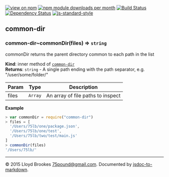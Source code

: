 [![view on npm](http://img.shields.io/npm/v/common-dir.svg)](https://www.npmjs.org/package/common-dir)
[![npm module downloads per month](http://img.shields.io/npm/dm/common-dir.svg)](https://www.npmjs.org/package/common-dir)
[![Build Status](https://travis-ci.org/75lb/common-dir.svg?branch=master)](https://travis-ci.org/75lb/common-dir)
[![Dependency Status](https://david-dm.org/75lb/common-dir.svg)](https://david-dm.org/75lb/common-dir)
[![js-standard-style](https://img.shields.io/badge/code%20style-standard-brightgreen.svg)](https://github.com/feross/standard)

<a name="module_common-dir"></a>
## common-dir
<a name="module_common-dir..commonDir"></a>
### common-dir~commonDir(files) ⇒ <code>string</code>
commonDir returns the parent directory common to each path in the list

**Kind**: inner method of <code>[common-dir](#module_common-dir)</code>  
**Returns**: <code>string</code> - A single path ending with the path separator, e.g. "/user/some/folder/"  

| Param | Type | Description |
| --- | --- | --- |
| files | <code>Array</code> | An array of file paths to inspect |

**Example**  
```js
> var commonDir = require("common-dir")
> files = [
  '/Users/75lb/one/package.json',
  '/Users/75lb/one/test',
  '/Users/75lb/two/test/main.js'
]
> commonDir(files)
'/Users/75lb/'
```

* * *

&copy; 2015 Lloyd Brookes <75pound@gmail.com>. Documented by [jsdoc-to-markdown](https://github.com/jsdoc2md/jsdoc-to-markdown).
